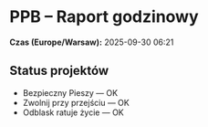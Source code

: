# PPB – Raport godzinowy
**Czas (Europe/Warsaw):** 2025-09-30 06:21

## Status projektów
- Bezpieczny Pieszy — OK
- Zwolnij przy przejściu — OK
- Odblask ratuje życie — OK

